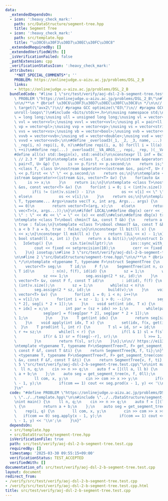 ```yaml
---
data:
  _extendedDependsOn:
  - icon: ':heavy_check_mark:'
    path: src/DataStructure/segment-tree.hpp
    title: Segment Tree
  - icon: ':heavy_check_mark:'
    path: src/template.hpp
    title: "\u30C6\u30F3\u30D7\u30EC\u30FC\u30C8"
  _extendedRequiredBy: []
  _extendedVerifiedWith: []
  _isVerificationFailed: false
  _pathExtension: cpp
  _verificationStatusIcon: ':heavy_check_mark:'
  attributes:
    '*NOT_SPECIAL_COMMENTS*': ''
    PROBLEM: https://onlinejudge.u-aizu.ac.jp/problems/DSL_2_B
    links:
    - https://onlinejudge.u-aizu.ac.jp/problems/DSL_2_B
  bundledCode: "#line 1 \"src/test/verify/aoj-dsl-2-b-segment-tree.test.cpp\"\n#define\
    \ PROBLEM \"https://onlinejudge.u-aizu.ac.jp/problems/DSL_2_B\"\n#line 2 \"src/template.hpp\"\
    \n\n/**\n * @brief \u30C6\u30F3\u30D7\u30EC\u30FC\u30C8\n */\n\n// #pragma GCC\
    \ target(\"avx2\")\n// #pragma GCC optimize(\"O3\")\n// #pragma GCC optimize(\"\
    unroll-loops\")\n#include <bits/stdc++.h>\n\nusing namespace std;\n\nusing ll\
    \ = long long;\nusing ull = unsigned long long;\nusing vl = vector<ll>;\nusing\
    \ vvl = vector<vl>;\nusing vvvl = vector<vvl>;\nusing pl = pair<ll, ll>;\nusing\
    \ vp = vector<pl>;\nusing vvp = vector<vp>;\nusing vs = vector<string>;\nusing\
    \ vvs = vector<vs>;\nusing vb = vector<bool>;\nusing vvb = vector<vb>;\nusing\
    \ vvvb = vector<vvb>;\nusing vd = vector<double>;\nusing vvd = vector<vd>;\nusing\
    \ vvvd = vector<vvd>;\n\n#define _overload3(_1, _2, _3, name, ...) name\n#define\
    \ _rep(i, n) repi(i, 0, n)\n#define repi(i, a, b) for(ll i = ll(a); i < ll(b);\
    \ ++i)\n#define rep(...) _overload3(__VA_ARGS__, repi, _rep, )(__VA_ARGS__)\n\
    #define all(x) std::begin(x), std::end(x)\n\nconstexpr ll inf = 0x1fffffffffffffffLL;\
    \ // 2.3 * 10^18\n\ntemplate <class T, class U>\nistream &operator>>(istream &is,\
    \ pair<T, U> &p) {\n    is >> p.first >> p.second;\n    return is;\n}\n\ntemplate\
    \ <class T, class U>\nostream &operator<<(ostream &os, pair<T, U> &p) {\n    os\
    \ << p.first << \" \" << p.second;\n    return os;\n}\n\ntemplate <class T>\n\
    istream &operator>>(istream &is, vector<T> &v) {\n    for(auto &x : v) {\n   \
    \     is >> x;\n    }\n    return is;\n}\n\ntemplate <class T>\nostream &operator<<(ostream\
    \ &os, const vector<T> &v) {\n    for(int i = 0; i < (int)v.size(); i++) {\n \
    \       if(i != (int)v.size() - 1)\n            os << v[i] << \" \";\n       \
    \ else\n            os << v[i];\n    }\n    return os;\n}\n\ntemplate <typename\
    \ T, typename... Args>\nauto vec(T x, int arg, Args... args) {\n    if constexpr(sizeof...(args)\
    \ == 0)\n        return vector<T>(arg, x);\n    else\n        return vector(arg,\
    \ vec<T>(x, args...));\n}\n\n#ifdef LOCAL\n#define dbg(x) cerr << __LINE__ <<\
    \ \" : \" << #x << \" = \" << (x) << endl\n#else\n#define dbg(x) true\n#endif\n\
    \ntemplate <class T>\nbool chmin(T &a, const T &b) {\n    return a > b ? a = b,\
    \ true : false;\n}\ntemplate <class T>\nbool chmax(T &a, const T &b) {\n    return\
    \ a < b ? a = b, true : false;\n}\n\nconstexpr ll bit(ll x) {\n    return 1LL\
    \ << x;\n}\nconstexpr ll msk(ll x) {\n    return (1LL << x) - 1;\n}\nconstexpr\
    \ bool stand(ll x, int i) {\n    return x & bit(i);\n}\n\nstruct IoSetup {\n \
    \   IoSetup() {\n        cin.tie(nullptr);\n        ios::sync_with_stdio(false);\n\
    \        cout << fixed << setprecision(10);\n        cerr << fixed << setprecision(10);\n\
    \    }\n} iosetup;\n#line 3 \"src/test/verify/aoj-dsl-2-b-segment-tree.test.cpp\"\
    \n\n#line 2 \"src/DataStructure/segment-tree.hpp\"\n\n/**\n * @brief Segment Tree\n\
    \ */\n\ntemplate <typename T, typename F>\nstruct SegmentTree {\n    int n, sz;\n\
    \    vector<T> seg;\n    T id;\n    F f;\n    SegmentTree(int n, const F f, const\
    \ T id)\n        : n(n), f(f), id(id) {\n        sz = 1;\n        while(sz < n)\n\
    \            sz <<= 1;\n        seg.assign(2 * sz, id);\n    }\n    SegmentTree(const\
    \ vector<T> &v, const F f, const T id)\n        : id(id), f(f) {\n        n =\
    \ (int)v.size();\n        sz = 1;\n        while(sz < n)\n            sz *= 2;\n\
    \        seg.assign(2 * sz, id);\n        build(v);\n    }\n    void build(const\
    \ vector<T> &v) {\n        for(int i = 0; i < n; i++)\n            seg[sz + i]\
    \ = v[i];\n        for(int i = sz - 1; i > 0; --i)\n            seg[i] = f(seg[i\
    \ * 2], seg[i * 2 + 1]);\n    }\n    void set(int idx, T x) {\n        seg[sz\
    \ + idx] = x;\n        int par = (sz + idx) >> 1;\n        while(par > 0) {\n\
    \            seg[par] = f(seg[par * 2], seg[par * 2 + 1]);\n            par >>=\
    \ 1;\n        }\n    }\n    T get(int idx) {\n        return seg[sz + idx];\n\
    \    }\n    void apply(int idx, T x) {\n        set(idx, f(x, get(idx)));\n  \
    \  }\n    T prod(int l, int r) {\n        T sl = id, sr = id;\n        l += sz,\
    \ r += sz;\n        while(l < r) {\n            if(l & 1) sl = f(sl, seg[l++]);\n\
    \            if(r & 1) sr = f(seg[--r], sr);\n            l >>= 1, r >>= 1;\n\
    \        }\n        return f(sl, sr);\n    }\n};\n\n// https://ei1333.github.io/library/structure/segment-tree/segment-tree.hpp\n\
    \ntemplate <typename T, typename F>\nSegmentTree<T, F> get_segment_tree(int N,\
    \ const F &f, const T &ti) {\n    return SegmentTree{N, f, ti};\n}\n\ntemplate\
    \ <typename T, typename F>\nSegmentTree<T, F> get_segment_tree(const vector<T>\
    \ &v, const F &f, const T &ti) {\n    return SegmentTree{v, f, ti};\n}\n#line\
    \ 5 \"src/test/verify/aoj-dsl-2-b-segment-tree.test.cpp\"\n\nint main() {\n  \
    \  ll n, q;\n    cin >> n >> q;\n    auto f = [](ll a, ll b) {\n        return\
    \ a + b;\n    };\n    auto seg = get_segment_tree(n, f, 0ll);\n    rep(i, q) {\n\
    \        ll com, x, y;\n        cin >> com >> x >> y;\n        if(com == 0) seg.apply(x\
    \ - 1, y);\n        if(com == 1) cout << seg.prod(x - 1, y) << '\\n';\n    }\n\
    }\n"
  code: "#define PROBLEM \"https://onlinejudge.u-aizu.ac.jp/problems/DSL_2_B\"\n#include\
    \ \"../../template.hpp\"\n\n#include \"../../DataStructure/segment-tree.hpp\"\n\
    \nint main() {\n    ll n, q;\n    cin >> n >> q;\n    auto f = [](ll a, ll b)\
    \ {\n        return a + b;\n    };\n    auto seg = get_segment_tree(n, f, 0ll);\n\
    \    rep(i, q) {\n        ll com, x, y;\n        cin >> com >> x >> y;\n     \
    \   if(com == 0) seg.apply(x - 1, y);\n        if(com == 1) cout << seg.prod(x\
    \ - 1, y) << '\\n';\n    }\n}"
  dependsOn:
  - src/template.hpp
  - src/DataStructure/segment-tree.hpp
  isVerificationFile: true
  path: src/test/verify/aoj-dsl-2-b-segment-tree.test.cpp
  requiredBy: []
  timestamp: '2025-03-30 09:55:15+09:00'
  verificationStatus: TEST_ACCEPTED
  verifiedWith: []
documentation_of: src/test/verify/aoj-dsl-2-b-segment-tree.test.cpp
layout: document
redirect_from:
- /verify/src/test/verify/aoj-dsl-2-b-segment-tree.test.cpp
- /verify/src/test/verify/aoj-dsl-2-b-segment-tree.test.cpp.html
title: src/test/verify/aoj-dsl-2-b-segment-tree.test.cpp
---
```


